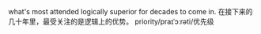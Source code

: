 
what's most attended logically superior for decades to come in.
在接下来的几十年里，最受关注的是逻辑上的优势。
priority/praɪˈɔːrəti/优先级